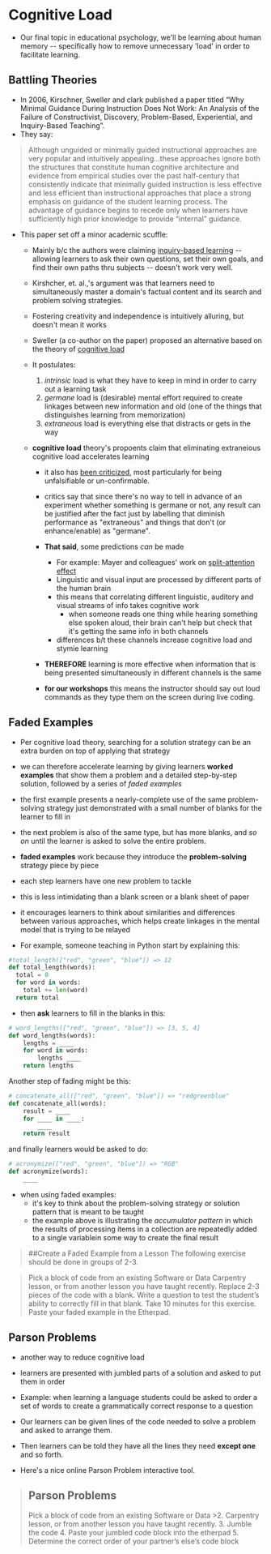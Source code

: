 # Cognitive Load

* Our final topic in educational psychology, we'll be learning about human memory -- specifically how to remove unnecessary 'load' in order to facilitate learning.

## Battling Theories

* In 2006, Kirschner, Sweller and clark published a paper titled “Why Minimal Guidance During Instruction Does Not Work: An Analysis of the Failure of Constructivist, Discovery, Problem-Based, Experiential, and Inquiry-Based Teaching”.
* They say:

>Although unguided or minimally guided instructional approaches are very popular and intuitively appealing…these approaches ignore both the structures that constitute human cognitive architecture and evidence from empirical studies over the past half-century that consistently indicate that minimally guided instruction is less effective and less efficient than instructional approaches that place a strong emphasis on guidance of the student learning process. The advantage of guidance begins to recede only when learners have sufficiently high prior knowledge to provide “internal” guidance.

* This paper set off a minor academic scuffle:
  * Mainly b/c the authors were claiming [inquiry-based learning](https://en.wikipedia.org/wiki/Inquiry-based_learning) -- allowing learners to ask their own questions, set their own goals, and find their own paths thru subjects -- doesn't work very well.
  * Kirshcher, et. al.,'s argument was that learners need to simultaneously master a domain's factual content and its search and problem solving strategies.
  * Fostering creativity and independence is intuitively alluring, but doesn't mean it works

  * Sweller (a co-author on the paper) proposed an alternative based on the theory of [cognitive load](https://en.wikipedia.org/wiki/Cognitive_load)
  * It postulates:
    1. *intrinsic* load is what they have to keep in mind in order to carry out a learning task
    2. *germane* load is (desirable) mental effort required to create linkages between new information and old (one of the things that distinguishes learning from memorization)
    3. *extraneous* load is everything else that distracts or gets in the way

  * **cognitive load** theory's propoents claim that eliminating extraneious cognitive load accelerates learning
    * it also has [been criticized](https://edtechdev.wordpress.com/2009/11/16/cognitive-load-theory-failure/), most particularly for being unfalsifiable or un-confirmable.
    * critics say that since there's no way to tell in advance of an experiment whether something is germane or not, any result can be justified after the fact just by labelling that diminish performance as "extraneous" and things that don't (or enhance/enable) as "germane".

    * **That said**, some predictions *can* be made
      * For example: Mayer and colleagues' work on [split-attention effect](https://en.wikipedia.org/wiki/Split_attention_effect)
      * Linguistic and visual input are processed by different parts of the human brain
      * this means that correlating different linguistic, auditory and visual streams of info takes cognitive work
        * when someone reads one thing while hearing something else spoken aloud, their brain can't help but check that it's getting the same info in both channels
      * differences b/t these channels increase cognitive load and stymie learning
    * **THEREFORE** learning is more effective when information that is being presented simultaneously in different channels is the same
    * **for our workshops** this means the instructor should say out loud commands as they type them on the screen during live coding.

## Faded Examples

* Per cognitive load theory, searching for a solution strategy can be an extra burden on top of applying that strategy
* we can therefore accelerate learning by giving learners **worked examples** that show them a problem and a detailed step-by-step solution, followed by a series of *faded examples*
* the first example presents a nearly-complete use of the same problem-solving strategy just demonstrated with a small number of blanks for the learner to fill in
* the next problem is also of the same type, but has more blanks, and *so on* until the learner is asked to solve the entire problem.

* **faded examples** work because they introduce the **problem-solving** strategy piece by piece
* each step learners have one new problem to tackle
* this is less intimidating than a blank screen or a blank sheet of paper
* it encourages learners to think about similarities and differences between various approaches, which helps create linkages in the mental model that is trying to be relayed

* For example, someone teaching in Python start by explaining this:

```python
#total_length(["red", "green", "blue"]) => 12
def total_length(words):
  total = 0
  for word in words:
    total += len(word)
  return total
```

* then **ask** learners to fill in the blanks in this:

```python
# word_lengths(["red", "green", "blue"]) => [3, 5, 4]
def word_lengths(words):
    lengths = ____
    for word in words:
        lengths ____
    return lengths
```
Another step of fading might be this:

```python
# concatenate_all(["red", "green", "blue"]) => "redgreenblue"
def concatenate_all(words):
    result = ____
    for ____ in ____:
        ____
    return result
```

and finally learners would be asked to do:

```python
# acronymize(["red", "green", "blue"]) => "RGB"
def acronymize(words):
    ____
```

* when using faded examples:
  * it's key to think about the problem-solving strategy or solution pattern that is meant to be taught
  * the example above is illustrating the *accumulator pattern* in which the results of processing items in a collection are repeatedly added to a single variablein some way to create the final result

>##Create a Faded Example from a Lesson
>The following exercise should be done in groups of 2-3.

>Pick a block of code from an existing Software or Data Carpentry lesson, or from another lesson you have taught recently.
>Replace 2-3 pieces of the code with a blank.
>Write a question to test the student’s ability to correctly fill in that blank.
>Take 10 minutes for this exercise.
>Paste your faded example in the Etherpad.

## Parson Problems

* another way to reduce cognitive load
* learners are presented with jumbled parts of a solution and asked to put them in order
* Example: when learning a language students could be asked to order a set of words to create a grammatically correct response to a question
* Our learners can be given lines of the code needed to solve a problem and asked to arrange them.
* Then learners can be told they have all the lines they need **except one** and so forth.

* Here's a nice online Parson Problem interactive tool.

>## Parson Problems
>Pick a block of code from an existing Software or Data >2. Carpentry lesson, or from another lesson you have taught recently.
>3. Jumble the code
>4. Paste your jumbled code block into the etherpad
>5. Determine the correct order of your partner’s else’s code block
